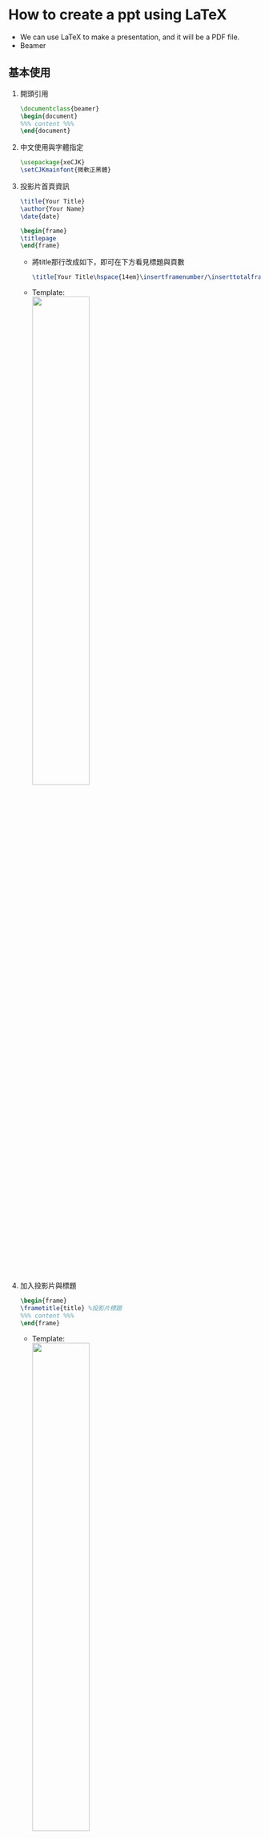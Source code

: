 # How to create a ppt using LaTeX
* We can use LaTeX to make a presentation, and it will be a PDF file.
* Beamer
## 基本使用
1. 開頭引用
    ```LaTeX
    \documentclass{beamer}
    \begin{document}
    %%% content %%%
    \end{document}
    ```
2. 中文使用與字體指定
    ```LaTeX
    \usepackage{xeCJK}
    \setCJKmainfont{微軟正黑體}
    ```
3. 投影片首頁資訊
    ```LaTeX
    \title{Your Title} 
    \author{Your Name}
    \date{date}

    \begin{frame}
    \titlepage
    \end{frame}
    ```
    * 將title那行改成如下，即可在下方看見標題與頁數
        ```LaTeX
        \title[Your Title\hspace{14em}\insertframenumber/\inserttotalframenumber]{Your Title}
        ```
    * Template:
    </br><img src="./img/tmp_page1.png" width="50%" height="50%"/></br>

4. 加入投影片與標題
    ```LaTeX
    \begin{frame}
    \frametitle{title} %投影片標題
    %%% content %%%
    \end{frame}
    ```
    * Template:
    </br><img src="./img/tmp_page2.png" width="50%" height="50%"/></br>
5. 不顯示提示欄
    ```LaTeX
    \setbeamertemplate{navigation symbols}{}% 隱藏提示欄
    ```
    * Template:
    </br><img src="./img/tmp_page1_nohint.png" width="50%" height="50%"/><img src="./img/tmp_page2_nohint.png" width="50%" height="50%"/></br>
## 主題變換
```LaTeX
\usetheme{ThemeName}
```
* 內建主題  
    |AnnArbor|Dresden |Marburg |
    |:-:|:-:|:-:|
    |Antibes |Frankfurt |Montpellier |
    |Bergen |Goettingen |PaloAlto |
    |Berkeley |Hannover |Pittsburgh |
    |Berlin |Ilmenau |Rochester |
    |Boadilla |JuanLesPins |Singapore |
    |CambridgeUS |Luebeck |Szeged |

1. 顏色自定義
    ```LaTeX
    \documentclass[xcolor=svgnames]{beamer}
    \usecolortheme[named=LightSlateGrey]{structure}
    \setbeamercolor{normal text}{fg=black,bg=AliceBlue}
    \usetheme{Warsaw}
    ```
    * 使用xcolor去改變顏色
        * dvipanames
        * svgnames
    * Template:
    </br><img src="./img/tmp_page11.png" width="50%" height="50%"/><img src="./img/tmp_page12.png" width="50%" height="50%"/></br>
2. 樣式修改  
    * 內主題:
        ```LaTeX
        \useinnertheme{circles}
        ```
        * circles, inmargin, rectangles, rounded 
    * 外主題:
        ```LaTeX
        \useoutertheme{miniframes}
        ```    
        *  infolines, miniframes, shadow, sidebar, smoothbars, smoothtree, split, tree 
        * Template:
            * 要加入section才會顯示出名稱
                ```LaTeX
                \section{SectionName}
                ```
        <img src="./img/tmp_page21.png" width="50%" height="50%"/><img src="./img/tmp_page22.png" width="50%" height="50%"/></br>
    * 標記:
        ```LaTeX
        \setbeamertemplate{items}[rectangle]
        ```
        |Name |Description |
        |:-:|:-:|
        |ball |3D 球形|
        |circle |2D 圓形|
        |rectangle |2D 方形|
        |default |2D 三角|
## 內容控制
* 暫停
    * 使用`\pause`來分段
        ```Latex
        \section{title}
        \begin{frame}
        \frametitle{title} %投影片標題
        %%% content %%%
        因為...
        \pause
        然後...
        \pause
        所以...
        \end{frame}
        ```
    * Template:
    </br><img src="./img/tmp_page32.png" width="50%" height="50%"/><img src="./img/tmp_page33.png" width="50%" height="50%"/><img src="./img/tmp_page34.png" width="50%" height="50%"/></br>

* 條列式也可以用`\pause`暫停
    ```Latex
    \begin{frame}
    \frametitle{item+pause} %投影片標題
    \begin{itemize}
    \item 第一項
    \pause
    \item 第二項
    \pause
    \item 第三項
    \end{itemize}
    \end{frame}
    ```
    * Template:
        </br><img src="./img/tmp_page45.png" width="50%" height="50%"/><img src="./img/tmp_page46.png" width="50%" height="50%"/><img src="./img/tmp_page47.png" width="50%" height="50%"/></br>

* 更精確的控制- only vs uncover
    * \only<2->{第二張以後才會出現}
        ```Latex
        \begin{frame}
        \frametitle{uncover} %投影片標題
        \uncover<2->{第二張以後才會出現uncover}
        \begin{itemize}
        \item<1-> 第一項
        \item<2-> 第二項
        \item<3-> 第三項
        \end{itemize}
        \end{frame}
        ```
        * Template:
        </br><img src="./img/tmp_page58.png" width="50%" height="50%"/><img src="./img/tmp_page59.png" width="50%" height="50%"/><img src="./img/tmp_page510.png" width="50%" height="50%"/></br>

    * \uncover<2->{第二張以後才會出現}
        ```Latex
        \begin{frame}
        \frametitle{uncover} %投影片標題
        \uncover<2->{第二張以後才會出現uncover}
        \begin{itemize}
        \item<1-> 第一項
        \item<2-> 第二項
        \item<3-> 第三項
        \end{itemize}
        \end{frame}
        ```
        * Template:
        </br><img src="./img/tmp_page511.png" width="50%" height="50%"/><img src="./img/tmp_page512.png" width="50%" height="50%"/><img src="./img/tmp_page513.png" width="50%" height="50%"/></br>